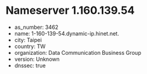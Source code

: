 # Nameserver 1.160.139.54

* as_number: 3462
* name: 1-160-139-54.dynamic-ip.hinet.net.
* city: Taipei
* country: TW
* organization: Data Communication Business Group
* version: Unknown
* dnssec: true
